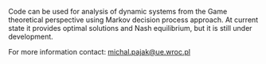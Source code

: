 Code can be used for analysis of dynamic systems from the Game theoretical perspective using Markov decision process approach.
At current state it provides optimal solutions and Nash equilibrium, but it is still under development.

For more information contact: michal.pajak@ue.wroc.pl
